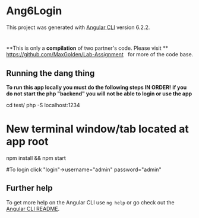 # Ang6Login
This project was generated with [Angular CLI](https://github.com/angular/angular-cli) version 6.2.2.

#

**This is only a **compilation** of two partner's code. Please visit **
https://github.com/MaxGolden/Lab-Assignment
&nbsp; for more of the code base. 

## Running the dang thing
**To run this app locally you must do the following steps IN ORDER!**
**if you do not start the php "backend" you will not be able to login or use the app**

cd test/
php -S localhost:1234


# New terminal window/tab located at app root
npm install && npm start

#To login
click "login"->username="admin" password="admin"

## Further help

To get more help on the Angular CLI use `ng help` or go check out the [Angular CLI README](https://github.com/angular/angular-cli/blob/master/README.md).
